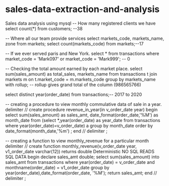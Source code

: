 # sales-data-extraction-and-analysis
Sales data analysis using mysql
-- How many registered clients we have
select count(*) from customers; --38

-- Where all our team provide services
select markets_code, markets_name, zone from markets;
select count(markets_code) from markets;--17

-- If we ever served paris and New York.
select * from transactions where market_code = 'Mark097' or market_code = 'Mark999'; -- 0

-- Checking the total amount earned by each market place.
select sum(sales_amount) as total_sales, markets_name from transactions t join markets m on t.market_code = m.markets_code
group by markets_name with rollup;  -- rollup gives grand total of the column (986565766)

select distinct year(order_date) from transactions;-- 2017 to 2020


-- creating a procedure to view monthly commulative data of sale in a year.
delimiter //
create procedure revenue_in_year(in v_order_date year)
begin
select sum(sales_amount) as sales_amt, date_format(order_date,'%M') as month_date from (select *,year(order_date) as year_date from transactions where year(order_date)=v_order_date) a
group by month_date
order by date_format(month_date,'%m') ;
end //
delimiter ;

-- creating a function to view monthly_revenue for a particular month
delimiter //
create function monthly_revenue(v_order_date year, v1_order_date varchar(12)) returns double
Deterministic NO SQL READS SQL DATA
begin
declare sales_amt double;
select sum(sales_amount) into sales_amt from transactions
where year(order_date) = v_order_date and monthname(order_date) = v1_order_date
group by year(order_date),date_format(order_date, '%M');
return sales_amt;
end //
delimiter ;
